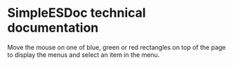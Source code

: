 # SimpleESDoc technical documentation

Move the mouse on one of blue, green or red rectangles on top of the page to display the menus and select an item in the menu. 

